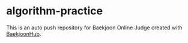 # algorithm-practice
This is an auto push repository for Baekjoon Online Judge created with [BaekjoonHub](https://github.com/BaekjoonHub/BaekjoonHub).
